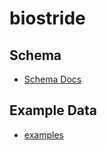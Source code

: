 # biostride

## Schema

 - [Schema Docs](https://cmungall.github.io/biostride/)

## Example Data

- [examples](examples)
